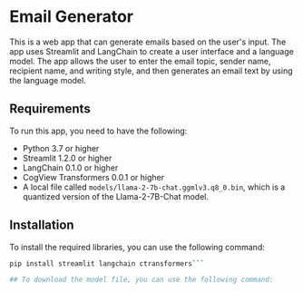 # Email Generator

This is a web app that can generate emails based on the user's input. The app uses Streamlit and LangChain to create a user interface and a language model. The app allows the user to enter the email topic, sender name, recipient name, and writing style, and then generates an email text by using the language model.

## Requirements

To run this app, you need to have the following:

- Python 3.7 or higher
- Streamlit 1.2.0 or higher
- LangChain 0.1.0 or higher
- CogView Transformers 0.0.1 or higher
- A local file called `models/llama-2-7b-chat.ggmlv3.q8_0.bin`, which is a quantized version of the Llama-2-7B-Chat model.

## Installation

To install the required libraries, you can use the following command:

```bash
pip install streamlit langchain ctransformers```

## To download the model file, you can use the following command:
